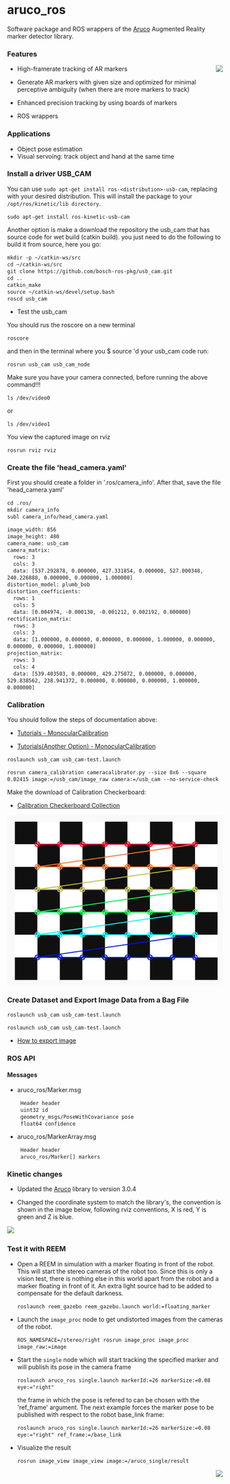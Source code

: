 aruco_ros
=========

Software package and ROS wrappers of the [Aruco][1] Augmented Reality marker detector library.


### Features

<img align="right" src="https://raw.github.com/pal-robotics/aruco_ros/master/aruco_ros/etc/marker_in_hand.jpg" />

 * High-framerate tracking of AR markers
 
 * Generate AR markers with given size and optimized for minimal perceptive ambiguity (when there are more markers to track)
 
 * Enhanced precision tracking by using boards of markers
 
 * ROS wrappers


### Applications

 * Object pose estimation
 * Visual servoing: track object and hand at the same time


### Install a driver USB_CAM
    
You can use `sudo apt-get install ros-<distribution>-usb-cam`, replacing <distribution> with your desired distribution. This will install the package to your `/opt/ros/kinetic/lib directory`.

```
sudo apt-get install ros-kinetic-usb-cam
```

Another option is make a download the repository the usb_cam that has source code for wet build (catkin build). you just need to do the following to build it from source, here you go:

```
mkdir -p ~/catkin-ws/src
cd ~/catkin-ws/src
git clone https://github.com/bosch-ros-pkg/usb_cam.git
cd ..
catkin_make
source ~/catkin-ws/devel/setup.bash
roscd usb_cam
```

* Test the usb_cam

You should rus the roscore on a new terminal 

```
roscore
```

and then in the terminal where you $ source 'd your usb_cam code run:

```
rosrun usb_cam usb_cam_node
```

Make sure you have your camera connected, before running the above command!!!

```
ls /dev/video0
```

or

```
ls /dev/video1
```

You view the captured image on rviz

```
rosrun rviz rviz
```

### Create the file 'head_camera.yaml'

First you should create a folder in '.ros/camera_info'. After that, save the file 'head_camera.yaml'

```
cd .ros/
mkdir camera_info
subl camera_info/head_camera.yaml
```

```
image_width: 856
image_height: 480
camera_name: usb_cam
camera_matrix:
  rows: 3
  cols: 3
  data: [537.292878, 0.000000, 427.331854, 0.000000, 527.000348, 240.226888, 0.000000, 0.000000, 1.000000]
distortion_model: plumb_bob
distortion_coefficients:
  rows: 1
  cols: 5
  data: [0.004974, -0.000130, -0.001212, 0.002192, 0.000000]
rectification_matrix:
  rows: 3
  cols: 3
  data: [1.000000, 0.000000, 0.000000, 0.000000, 1.000000, 0.000000, 0.000000, 0.000000, 1.000000]
projection_matrix:
  rows: 3
  cols: 4
  data: [539.403503, 0.000000, 429.275072, 0.000000, 0.000000, 529.838562, 238.941372, 0.000000, 0.000000, 0.000000, 1.000000, 0.000000]
```

### Calibration

You should follow the steps of documentation above:

* [Tutorials - MonocularCalibration](http://wiki.ros.org/camera_calibration/Tutorials/MonocularCalibration)

* [Tutorials(Another Option) - MonocularCalibration](http://ros-developer.com/2017/04/23/camera-calibration-with-ros/)

```
roslaunch usb_cam usb_cam-test.launch
```

```
rosrun camera_calibration cameracalibrator.py --size 8x6 --square 0.02415 image:=/usb_cam/image_raw camera:=/usb_cam --no-service-check
```

Make the download of Calibration Checkerboard:

* [Calibration Checkerboard Collection](https://markhedleyjones.com/projects/calibration-checkerboard-collection)

<img align="bottom" src="https://github.com/alanprodam/aruco_ros/blob/aruco-3.0.4/aruco_ros/etc/calibration.jpg" />

### Create Dataset and Export Image Data from a Bag File

```
roslaunch usb_cam usb_cam-test.launch
```

```
roslaunch usb_cam usb_cam-test.launch
```


* [How to export image](http://wiki.ros.org/rosbag/Tutorials/Exporting%20image%20and%20video%20data)

### ROS API

#### Messages

 * aruco_ros/Marker.msg

        Header header
        uint32 id
        geometry_msgs/PoseWithCovariance pose
        float64 confidence

 * aruco_ros/MarkerArray.msg

        Header header
        aruco_ros/Marker[] markers

### Kinetic changes

* Updated the [Aruco][1] library to version 3.0.4

* Changed the coordinate system to match the library's, the convention is shown
  in the image below, following rviz conventions, X is red, Y is green and Z is
  blue.
<img align="bottom" src="/aruco_ros/etc/new_coordinates.png"/>

### Test it with REEM

 * Open a REEM in simulation with a marker floating in front of the robot. This will start the stereo cameras of the robot too. Since this is only a vision test, there is nothing else in this world apart from the robot and a marker floating in front of it. An extra light source had to be added to compensate for the default darkness.

    ```
    roslaunch reem_gazebo reem_gazebo.launch world:=floating_marker
    ```
 * Launch the `image_proc` node to get undistorted images from the cameras of the robot.
 
    ```
    ROS_NAMESPACE=/stereo/right rosrun image_proc image_proc image_raw:=image
    ```
 * Start the `single` node which will start tracking the specified marker and will publish its pose in the camera frame
 
    ```
    roslaunch aruco_ros single.launch markerId:=26 markerSize:=0.08 eye:="right"
    ```

    the frame in which the pose is refered to can be chosen with the 'ref_frame' argument. The next example forces the marker pose to
    be published with respect to the robot base_link frame:

    ```
    roslaunch aruco_ros single.launch markerId:=26 markerSize:=0.08 eye:="right" ref_frame:=/base_link
    ```
    
 * Visualize the result
 
    ```    
    rosrun image_view image_view image:=/aruco_single/result
    ```

<img align="right" src="https://raw.github.com/pal-robotics/aruco_ros/master/aruco_ros/etc/reem_gazebo_floating_marker.png"/>


[1]: http://www.sciencedirect.com/science/article/pii/S0031320314000235 "Automatic generation and detection of highly reliable fiducial markers under occlusion by S. Garrido-Jurado and R. Muñoz-Salinas and F.J. Madrid-Cuevas and M.J. Marín-Jiménez 2014"
